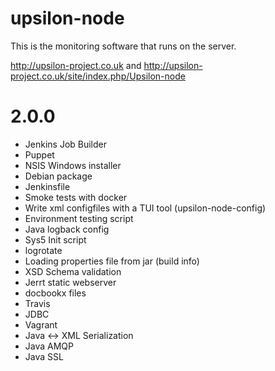 upsilon-node
============

This is the monitoring software that runs on the server.

http://upsilon-project.co.uk and http://upsilon-project.co.uk/site/index.php/Upsilon-node

2.0.0
=====

* Jenkins Job Builder
* Puppet
* NSIS Windows installer
* Debian package
* Jenkinsfile
* Smoke tests with docker 
* Write xml configfiles with a TUI tool (upsilon-node-config)
* Environment testing script
* Java logback config
* Sys5 Init script
* logrotate
* Loading properties file from jar (build info)
* XSD Schema validation 
* Jerrt static webserver
* docbookx files
* Travis
* JDBC
* Vagrant
* Java <-> XML Serialization
* Java AMQP
* Java SSL
